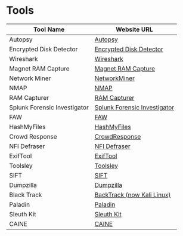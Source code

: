 
# Tools

| Tool Name                   | Website URL                                     |
|-----------------------------|-------------------------------------------------|
| Autopsy                     | [Autopsy](https://www.autopsy.com/)             |
| Encrypted Disk Detector     | [Encrypted Disk Detector](http://www.encrypteddiskdetector.com/) |
| Wireshark                   | [Wireshark](https://www.wireshark.org/)         |
| Magnet RAM Capture          | [Magnet RAM Capture](https://www.magnetforensics.com/magnet-ram-capture/) |
| Network Miner               | [NetworkMiner](https://www.netresec.com/index.ashx?page=NetworkMiner) |
| NMAP                        | [NMAP](https://nmap.org/)                       |
| RAM Capturer                | [RAM Capturer](https://forensic.belkasoft.com/en/ram-capturer) |
| Splunk Forensic Investigator| [Splunk Forensic Investigator](https://www.splunk.com/en_us/form/splunk-enterprise.html) |
| FAW                         | [FAW](https://www.4discovery.com/faw/)          |
| HashMyFiles                 | [HashMyFiles](https://www.nirsoft.net/utils/hash_my_files.html) |
| Crowd Response              | [CrowdResponse](https://www.crowdstrike.com/resources/community-tools/) |
| NFI Defraser                | [NFI Defraser](https://github.com/bvwesten/NFIDefraser) |
| ExifTool                    | [ExifTool](https://exiftool.org/)               |
| Toolsley                    | [Toolsley](http://www.toolsley.com/)            |
| SIFT                        | [SIFT](https://digital-forensics.sans.org/community/downloads) |
| Dumpzilla                   | [Dumpzilla](https://github.com/Busindre/Dumpzilla) |
| Black Track                 | [BackTrack (now Kali Linux)](https://www.kali.org/) |
| Paladin                     | [Paladin](https://sumuri.com/software/paladin/) |
| Sleuth Kit                  | [Sleuth Kit](https://www.sleuthkit.org/sleuthkit/) |
| CAINE                       | [CAINE](https://www.caine-live.net/)            |
